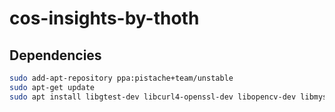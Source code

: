 # cos-insights-by-thoth

## Dependencies

```bash
sudo add-apt-repository ppa:pistache+team/unstable
sudo apt-get update
sudo apt install libgtest-dev libcurl4-openssl-dev libopencv-dev libmysqlcppconn-dev libpistache-dev
```
